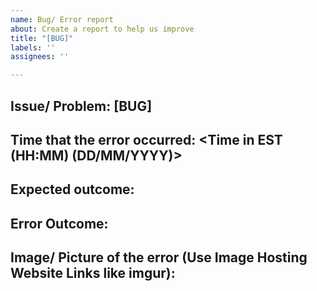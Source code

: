 ```yaml
---
name: Bug/ Error report
about: Create a report to help us improve
title: "[BUG]"
labels: ''
assignees: ''

---
```


## Issue/ Problem: [BUG]
## Time that the error occurred: <Time in EST (HH:MM) (DD/MM/YYYY)> 
## Expected outcome: 
## Error Outcome: 
## Image/ Picture of the error (Use Image Hosting Website Links like imgur):
